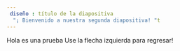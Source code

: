 ```yaml
---
 diseño : título de la diapositiva
  "¡ Bienvenido a nuestra segunda diapositiva! "t
---
```

Hola es una prueba
Use la flecha izquierda para regresar!

